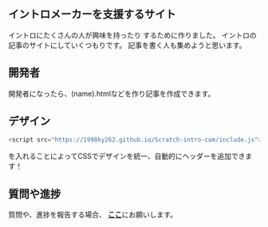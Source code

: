 ## イントロメーカーを支援するサイト
イントロにたくさんの人が興味を持ったり
するために作りました。
イントロの記事のサイトにしていくつもりです。
記事を書く人も集めようと思います。
## 開発者
開発者になったら、(name).htmlなどを作り記事を作成できます。
## デザイン
~~~JavaScript
<script src="https://1998ky262.github.io/Scratch-intro-com/include.js"></script>
~~~
を入れることによってCSSでデザインを統一、自動的にヘッダーを追加できます！
## 質問や進捗
質問や、進捗を報告する場合、
<strong><a href="https://github.com/1998ky262/Scratch.intro.com/issues/1">ここ</a></strong>にお願いします。
